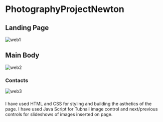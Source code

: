# PhotographyProjectNewton
## Landing Page
![web1](https://user-images.githubusercontent.com/15029148/194410332-fd01650d-6a14-4a91-a0b3-fcd594385dae.png)

## Main Body
![web2](https://user-images.githubusercontent.com/15029148/194410401-7675abdf-78aa-4a26-a69d-8326b4cf6c8c.png)

### Contacts
![web3](https://user-images.githubusercontent.com/15029148/194410410-2c5c793d-fe93-4d1b-a37a-02032c80f6df.png)

###
I have used HTML and CSS for styling and building the asthetics of the page.
I have used Java Script for Tubnail image control and next/previous controls for slideshows of images inserted on page.
